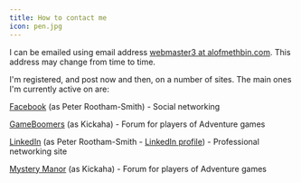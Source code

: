```yaml
---
title: How to contact me
icon: pen.jpg
---
```

I can be emailed using email address
[webmaster3 at alofmethbin.com](mailto:webmaster3@alofmethbin.com).  This address may change from time to time.

I'm registered, and post now and then, on a number of sites. The main ones I'm currently active on are:

[Facebook](https://www.facebook.com/) (as Peter Rootham-Smith) - Social networking

[GameBoomers](https://www.gameboomers.com/forum/ubbthreads.php) (as Kickaha) - Forum for players of Adventure games

[LinkedIn](https://www.linkedin.com/) (as Peter Rootham-Smith - [LinkedIn profile](https://www.linkedin.com/in/peter-rootham-smith-7aa53021/)) - Professional networking site

[Mystery Manor](http://www.mysterymanor.net/forum/) (as Kickaha) - Forum for players of Adventure games


